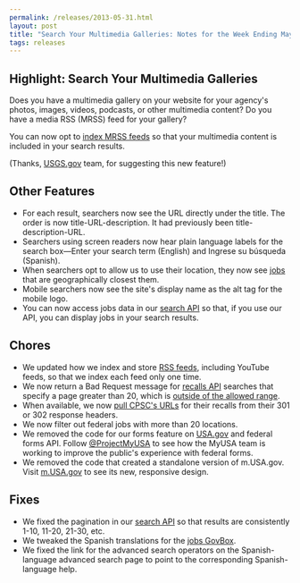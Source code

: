 ```yaml
---
permalink: /releases/2013-05-31.html
layout: post
title: "Search Your Multimedia Galleries: Notes for the Week Ending May 31, 2013"
tags: releases
---
```


## Highlight: Search Your Multimedia Galleries

Does you have a multimedia gallery on your website for your agency's photos, images, videos, podcasts, or other multimedia content? Do you have a media RSS (MRSS) feed for your gallery? 

You can now opt to [index MRSS feeds](/manual/rss.html) so that your multimedia content is included in your search results. 

(Thanks, [USGS.gov](http://www.usgs.gov) team, for suggesting this new feature!)

## Other Features

* For each result, searchers now see the URL directly under the title. The order is now title-URL-description. It had previously been title-description-URL.
* Searchers using screen readers now hear plain language labels for the search box&mdash;Enter your search term (English) and Ingrese su búsqueda (Spanish).
* When searchers opt to allow us to use their location, they now see [jobs](/manual/govbox-jobs.html) that are geographically closest them.
* Mobile searchers now see the site's display name as the alt tag for the mobile logo.
* You can now access jobs data in our [search API](/manual/api.html) so that, if you use our API, you can display jobs in your search results.

## Chores

* We updated how we index and store [RSS feeds](/manual/rss.html), including YouTube feeds, so that we index each feed only one time.
* We now return a Bad Request message for [recalls API](/developer/recalls.html) searches that specify a page greater than 20, which is [outside of the allowed range](https://github.com/GSA-OCSIT/recalls_api/commit/0539ce559cae7c4f9360f56dba91932bc48ebb4c).
* When available, we now [pull CPSC's URLs](https://github.com/GSA-OCSIT/recalls_api/commit/74ff28198b2e09418d9d0826fffdcb99bd7fd22f) for their recalls from their 301 or 302 response headers.
* We now filter out federal jobs with more than 20 locations.
* We removed the code for our forms feature on [USA.gov](http://www.usa.gov) and federal forms API. Follow [@ProjectMyUSA](https://twitter.com/ProjectMyUSA) to see how the MyUSA team is working to improve the public's experience with federal forms.
* We removed the code that created a standalone version of m.USA.gov. Visit  [m.USA.gov](http://m.USA.gov) to see its new, responsive design.


## Fixes

* We fixed the pagination in our [search API](/manual/api.html) so that results are consistently 1-10, 11-20, 21-30, etc.
* We tweaked the Spanish translations for the [jobs GovBox](/manual/govbox-jobs.html).
* We fixed the link for the advanced search operators on the Spanish-language advanced search page to point to the corresponding Spanish-language help.